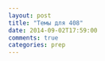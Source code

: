 ```yaml
---
layout: post
title: "Темы для 408"
date: 2014-09-02T17:59:00
comments: true
categories: prep 
---
```

